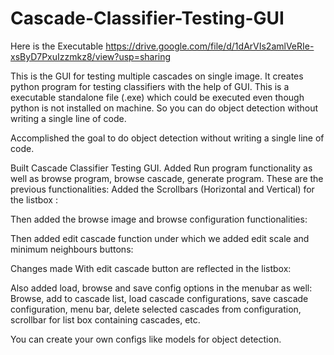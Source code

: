 # Cascade-Classifier-Testing-GUI

Here is the Executable
https://drive.google.com/file/d/1dArVIs2amlVeRIe-xsByD7PxuIzzmkz8/view?usp=sharing


This is the GUI for testing multiple cascades on single image. It creates python program for testing classifiers with the help of GUI. This is a executable standalone file (.exe) which could be executed even though python is not installed on machine. So you can do object detection without writing a single line of code.

Accomplished the goal to do object detection without writing a single line of code.

Built Cascade Classifier Testing GUI.
Added Run program functionality as well as browse program, browse cascade, generate program.
These are the previous functionalities:
Added the Scrollbars (Horizontal and Vertical) for the listbox :

Then added the browse image and browse configuration functionalities:

Then added edit cascade function under which we added edit scale and minimum neighbours buttons:

Changes made With edit cascade button are reflected in the listbox:

Also added load, browse and save config options in the menubar as well:
Browse, add to cascade list, load cascade configurations, save cascade configuration, menu bar,  delete selected cascades from configuration, scrollbar for list box containing cascades, etc.

You can create your own configs like models for object detection.
